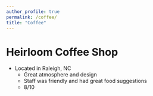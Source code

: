```yaml
---
author_profile: true
permalink: /coffee/
title: "Coffee"
---
```


Heirloom Coffee Shop
======
* Located in Raleigh, NC
  * Great atmosphere and design
  * Staff was friendly and had great food suggestions
  * 8/10 


